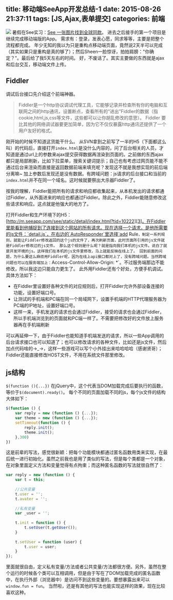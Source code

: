 title: 移动端SeeApp开发总结-1
date: 2015-08-26 21:37:11
tags: [JS,Ajax,表单提交]
categories: 前端
---
![][1]
暑假在See实习：[See 一张图片找到全球同款][2]。
进去之后接手的第一个项目是继续完成移动端版的App。
需求有：登录，发表心愿，同求等等，主要是把整个流程都完成。
年少无知的我以为只是重构点移动端页面，竟然说2天半可以完成（其实如果只是重构是真的够了）；然后Sheen一脸惊讶，拍拍肩膀："你确定？"。最后给了我5天左右的时间。
好，不废话了。其实主要做的东西就是ajax和后台交互，移动端文件上传。

<!-- more -->
## Fiddler
调试后台接口先介绍这个前端神器。

> Fiddler是一个http协议调试代理工具，它能够记录并检查所有你的电脑和互联网之间的http通讯，设置断点，查看所有的“进出”Fiddler的数据（指cookie,html,js,css等文件，这些都可以让你胡乱修改的意思）。 Fiddler 要比其他的网络调试器要更加简单，因为它不仅仅暴露http通讯还提供了一个用户友好的格式。

刚开始的时候不知道这货能干什么。
从SVN拿到之前写了一半的H5（下面都这么叫）的代码后，直接打开`index.html`是没什么内容的，问了后台相关的人员，才知道是通过url上的参数来ajax提交获得数据再渲染到页面的。之前做的东西ajax都只是局部刷新，比如下拉菜单，搜索关键词提示；自己也有考虑过网页能不能不通过后台来渲染而直接是返回数据前端来填充呢？发现这不就是我想实现的前后端分离嘛~
加上参数后发现还是没有数据。有跨域问题：js请求的后台接口和当前的`index.html`并不在同一个域名。这时候就要祭出大杀器Fiddler了。

按我的理解，Fiddler能把所有的请求和响应都收集起来，从本机发出的请求都通过Fiddler，从外面进来的响应也都通过Fiddler。除此之外，Fiddler能随意修改这些请求和响应。这点就是他强大的地方了。

打开Fiddler和生产环境下的H5：[http://m.seeapp.com/see/static/detail/index.html?tid=10222][3]。在Fiddler里能看到他捕捉到了连接到这个网站的所有请求。现在选择一个请求，是他所需要的js文件：`detail.js`，在右边的`AutoResponder`里选择`add Rule`，制定一系列规则，就能让Fiddler修改返回的这个js的文件了，再次刷新页面，此时页面所引用的js文件就是Fiddler修改过的js文件。
那么这个规则是什么呢？就是指向我们本机的js文件。说白了就是开发环境的js。这样我们在本机的js文件里修改，马上就能反映在线上了。
回到前面的问题，为什么要这么麻烦用Fiddler呢，因为在线上api接口都对上了，没有跨域问题。当然跨域问题也可以在服务端加上：`Access-Control-Allow-Origin: *`。不过服务端那边不能修改，所以我这边只能自力更生了。
此外用Fiddler还有个好处，方便手机调试。具体方法如下：

* 在Fiddler里设置好各种文件的对应规则后，打开Fiddler允许外部设备连接的功能，设置好端口号。
* 让测试的手机端和PC端在同一个局域网下，设置手机端的HTTP代理服务器为PC端的IP地址，设置好端口号。
* 这样一来，手机发送的请求也会通过Fiddler，接受的请求也会通过Fiddler，所以手机端浏览到的页面就和PC端一样了。不需要把修改好的文件放上服务器再在手机端刷新

可以再延伸一下，由于Fiddler也能知道手机端发送的请求，所以一些App调用的后台请求接口也可以知道了；也可以修改请求的各种文件，比如还是js文件，然后加点代码啥的→_→，这样一些游戏可以写个小外挂出来哈哈哈哈（感谢贤哥）；Fiddler还能直接修改HOST文件，不用在系统文件那里修改。

## js结构
`$(function (){...})`
在jQuery中，这个代表当DOM加载完成后要执行的函数，等价于`$(document).ready()`。
每个不同的页面加载不同的js，每个js文件的结构大体如下：
```javascript
$(function () {
    var reply = new (function () {...});
    var theme = new (function () {...});
    setTimeout(function () {
        reply.init();
        theme.init();
    },300)
})
```
这是前辈的写法，感觉很新颖：把每个功能模块都通过匿名函数用类来实现，在最后统一进行初始化。虽然之前我也是用了类似的写法，但是每个类都是一个对象，在对象里面定义方法和变量觉得有点拘束；而这种匿名函数的写法就很自然了：
```javascript
var reply = new (function () {
    var t = this;
    
    //公共变量
    t.user = '';
    t.avater = '';
    
    //私有变量
    var _user = '';
    
    t.init = function () {
        t.setUser(t.getUser());
    }
    
    t.setUser = function (user) {
        t.user = user;
    }
});
```
里面就很自由，定义私有变量/方法或者公共变量/方法都很方便。另外，虽然在整个运行的时候各个类可以互相调用，但是由于写在了DOM加载完成的匿名函数中，在执行外部（浏览器中）是访问不到这些变量的。要想暴露出来可以`window.fun = fun`。
当然啦，还是有其他的写法也能实现这样的效果，现在比较喜欢这种。


  [1]: http://ww3.sinaimg.cn/large/86509675gw1evgc5wwhkmj21kw11xhbe.jpg
  [2]: http://www.seeapp.com/
  [3]: http://m.seeapp.com/see/static/detail/index.html?tid=10222